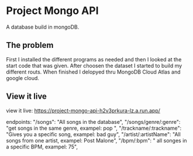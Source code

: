 # Project Mongo API

A database build in mongoDB.

## The problem

First I installed the different programs as needed and then I looked at the start code that was given. After choosen the dataset I started to build my different routs. When finished I delopyed thru MongoDB Cloud Atlas and google cloud. 

## View it live

view it live: https://project-mongo-api-h2v3prkura-lz.a.run.app/

endpoints:
    "/songs": "All songs in the database",
    "/songs/genre/:genre": "get songs in the same genre, exampel: pop ",
    "/trackname/:trackname": "Gives you a specific song, exampel: bad guy",
    "/artist/:artistName": "All songs from one artist, exampel: Post Malone",
    "/bpm/:bpm": " all songes in a specific BPM, exampel: 75",



